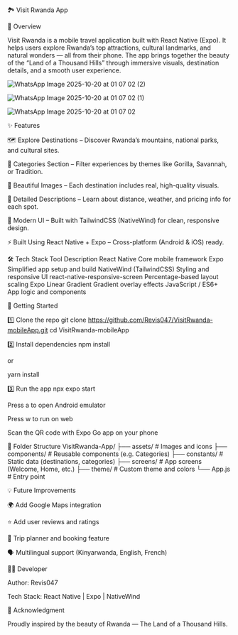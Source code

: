 🏞️ Visit Rwanda App

📱 Overview

Visit Rwanda is a mobile travel application built with React Native (Expo).
It helps users explore Rwanda’s top attractions, cultural landmarks, and natural wonders — all from their phone. The app brings together the beauty of the “Land of a Thousand Hills” through immersive visuals, destination details, and a smooth user experience.


![WhatsApp Image 2025-10-20 at 01 07 02 (2)](https://github.com/user-attachments/assets/5cae7d23-2a91-487b-9375-af690e2972d9)

![WhatsApp Image 2025-10-20 at 01 07 02 (1)](https://github.com/user-attachments/assets/a357312f-5d28-4920-9a61-2607efc951c9)

![WhatsApp Image 2025-10-20 at 01 07 02](https://github.com/user-attachments/assets/8288ba67-1b0b-4b9e-be40-cb9a30add12c)


✨ Features

🗺️ Explore Destinations – Discover Rwanda’s mountains, national parks, and cultural sites.

🧭 Categories Section – Filter experiences by themes like Gorilla, Savannah, or Tradition.

📸 Beautiful Images – Each destination includes real, high-quality visuals.

💬 Detailed Descriptions – Learn about distance, weather, and pricing info for each spot.

🎨 Modern UI – Built with TailwindCSS (NativeWind) for clean, responsive design.

⚡ Built Using React Native + Expo – Cross-platform (Android & iOS) ready.

🛠️ Tech Stack
Tool	Description
React Native	Core mobile framework
Expo	Simplified app setup and build
NativeWind (TailwindCSS)	Styling and responsive UI
react-native-responsive-screen	Percentage-based layout scaling
Expo Linear Gradient	Gradient overlay effects
JavaScript / ES6+	App logic and components


  
🚀 Getting Started


1️⃣ Clone the repo
git clone https://github.com/Revis047/VisitRwanda-mobileApp.git
cd VisitRwanda-mobileApp

2️⃣ Install dependencies
npm install


or

yarn install

3️⃣ Run the app
npx expo start


Press a to open Android emulator

Press w to run on web

Scan the QR code with Expo Go app on your phone

📂 Folder Structure
VisitRwanda-App/
├── assets/                # Images and icons
├── components/            # Reusable components (e.g. Categories)
├── constants/             # Static data (destinations, categories)
├── screens/               # App screens (Welcome, Home, etc.)
├── theme/                 # Custom theme and colors
└── App.js                 # Entry point

💡 Future Improvements

🌍 Add Google Maps integration

⭐ Add user reviews and ratings

📅 Trip planner and booking feature

🗣️ Multilingual support (Kinyarwanda, English, French)

👨‍💻 Developer

Author: Revis047

Tech Stack: React Native | Expo | NativeWind

🖤 Acknowledgment

Proudly inspired by the beauty of Rwanda — The Land of a Thousand Hills.
